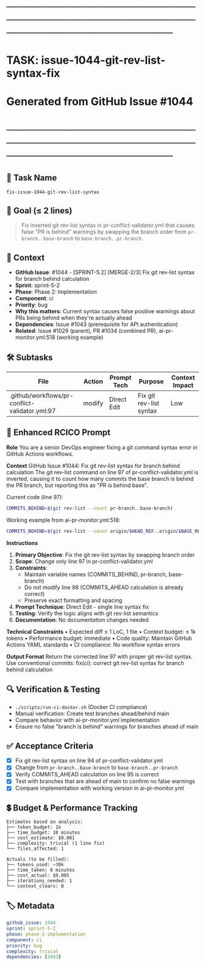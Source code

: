 # ────────────────────────────────────────────────────────────────────────
# TASK: issue-1044-git-rev-list-syntax-fix
# Generated from GitHub Issue #1044
# ────────────────────────────────────────────────────────────────────────

## 📌 Task Name
`fix-issue-1044-git-rev-list-syntax`

## 🎯 Goal (≤ 2 lines)
> Fix inverted git rev-list syntax in pr-conflict-validator.yml that causes false "PR is behind" warnings by swapping the branch order from `pr-branch..base-branch` to `base-branch..pr-branch`.

## 🧠 Context
- **GitHub Issue**: #1044 - [SPRINT-5.2] [MERGE-2/3] Fix git rev-list syntax for branch behind calculation
- **Sprint**: sprint-5-2
- **Phase**: Phase 2: Implementation
- **Component**: ci
- **Priority**: bug
- **Why this matters**: Current syntax causes false positive warnings about PRs being behind when they're actually ahead
- **Dependencies**: Issue #1043 (prerequisite for API authentication)
- **Related**: Issue #1029 (parent), PR #1034 (combined PR), ai-pr-monitor.yml:518 (working example)

## 🛠️ Subtasks

| File | Action | Prompt Tech | Purpose | Context Impact |
|------|--------|-------------|---------|----------------|
| .github/workflows/pr-conflict-validator.yml:97 | modify | Direct Edit | Fix git rev-list syntax | Low |

## 📝 Enhanced RCICO Prompt
**Role**
You are a senior DevOps engineer fixing a git command syntax error in GitHub Actions workflows.

**Context**
GitHub Issue #1044: Fix git rev-list syntax for branch behind calculation
The git rev-list command on line 97 of pr-conflict-validator.yml is inverted, causing it to count how many commits the base branch is behind the PR branch, but reporting this as "PR is behind base".

Current code (line 97):
```bash
COMMITS_BEHIND=$(git rev-list --count pr-branch..base-branch)
```

Working example from ai-pr-monitor.yml:518:
```bash
COMMITS_BEHIND=$(git rev-list --count origin/$HEAD_REF..origin/$BASE_REF)
```

**Instructions**
1. **Primary Objective**: Fix the git rev-list syntax by swapping branch order
2. **Scope**: Change only line 97 in pr-conflict-validator.yml
3. **Constraints**:
   - Maintain variable names (COMMITS_BEHIND, pr-branch, base-branch)
   - Do not modify line 98 (COMMITS_AHEAD calculation is already correct)
   - Preserve exact formatting and spacing
4. **Prompt Technique**: Direct Edit - single line syntax fix
5. **Testing**: Verify the logic aligns with git rev-list semantics
6. **Documentation**: No documentation changes needed

**Technical Constraints**
• Expected diff ≤ 1 LoC, 1 file
• Context budget: ≤ 1k tokens
• Performance budget: Immediate
• Code quality: Maintain GitHub Actions YAML standards
• CI compliance: No workflow syntax errors

**Output Format**
Return the corrected line 97 with proper git rev-list syntax.
Use conventional commits: fix(ci): correct git rev-list syntax for branch behind calculation

## 🔍 Verification & Testing
- `./scripts/run-ci-docker.sh` (Docker CI compliance)
- Manual verification: Create test branches ahead/behind main
- Compare behavior with ai-pr-monitor.yml implementation
- Ensure no false "branch is behind" warnings for branches ahead of main

## ✅ Acceptance Criteria
- [x] Fix git rev-list syntax on line 94 of pr-conflict-validator.yml
- [x] Change from `pr-branch..base-branch` to `base-branch..pr-branch`
- [x] Verify COMMITS_AHEAD calculation on line 95 is correct
- [x] Test with branches that are ahead of main to confirm no false warnings
- [x] Compare implementation with working version in ai-pr-monitor.yml

## 💲 Budget & Performance Tracking
```
Estimates based on analysis:
├── token_budget: 1k
├── time_budget: 10 minutes
├── cost_estimate: $0.001
├── complexity: trivial (1 line fix)
└── files_affected: 1

Actuals (to be filled):
├── tokens_used: ~30k
├── time_taken: 8 minutes
├── cost_actual: $0.005
├── iterations_needed: 1
└── context_clears: 0
```

## 🏷️ Metadata
```yaml
github_issue: 1044
sprint: sprint-5-2
phase: phase-2-implementation
component: ci
priority: bug
complexity: trivial
dependencies: [1043]
```
